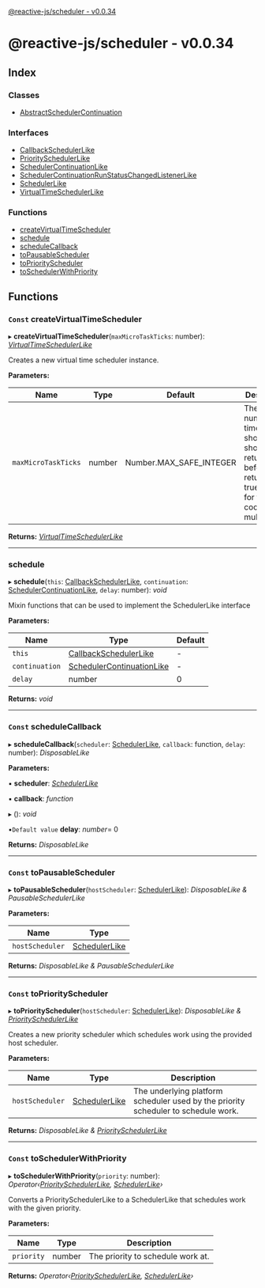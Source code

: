 [@reactive-js/scheduler - v0.0.34](README.md)

# @reactive-js/scheduler - v0.0.34

## Index

### Classes

* [AbstractSchedulerContinuation](classes/abstractschedulercontinuation.md)

### Interfaces

* [CallbackSchedulerLike](interfaces/callbackschedulerlike.md)
* [PrioritySchedulerLike](interfaces/priorityschedulerlike.md)
* [SchedulerContinuationLike](interfaces/schedulercontinuationlike.md)
* [SchedulerContinuationRunStatusChangedListenerLike](interfaces/schedulercontinuationrunstatuschangedlistenerlike.md)
* [SchedulerLike](interfaces/schedulerlike.md)
* [VirtualTimeSchedulerLike](interfaces/virtualtimeschedulerlike.md)

### Functions

* [createVirtualTimeScheduler](README.md#const-createvirtualtimescheduler)
* [schedule](README.md#schedule)
* [scheduleCallback](README.md#const-schedulecallback)
* [toPausableScheduler](README.md#const-topausablescheduler)
* [toPriorityScheduler](README.md#const-topriorityscheduler)
* [toSchedulerWithPriority](README.md#const-toschedulerwithpriority)

## Functions

### `Const` createVirtualTimeScheduler

▸ **createVirtualTimeScheduler**(`maxMicroTaskTicks`: number): *[VirtualTimeSchedulerLike](interfaces/virtualtimeschedulerlike.md)*

Creates a new virtual time scheduler instance.

**Parameters:**

Name | Type | Default | Description |
------ | ------ | ------ | ------ |
`maxMicroTaskTicks` | number |  Number.MAX_SAFE_INTEGER | The max number of times shouldYield should return false before returning true. Useful for testing cooperative multitasking.  |

**Returns:** *[VirtualTimeSchedulerLike](interfaces/virtualtimeschedulerlike.md)*

___

###  schedule

▸ **schedule**(`this`: [CallbackSchedulerLike](interfaces/callbackschedulerlike.md), `continuation`: [SchedulerContinuationLike](interfaces/schedulercontinuationlike.md), `delay`: number): *void*

Mixin functions that can be used to implement the SchedulerLike interface

**Parameters:**

Name | Type | Default |
------ | ------ | ------ |
`this` | [CallbackSchedulerLike](interfaces/callbackschedulerlike.md) | - |
`continuation` | [SchedulerContinuationLike](interfaces/schedulercontinuationlike.md) | - |
`delay` | number | 0 |

**Returns:** *void*

___

### `Const` scheduleCallback

▸ **scheduleCallback**(`scheduler`: [SchedulerLike](interfaces/schedulerlike.md), `callback`: function, `delay`: number): *DisposableLike*

**Parameters:**

▪ **scheduler**: *[SchedulerLike](interfaces/schedulerlike.md)*

▪ **callback**: *function*

▸ (): *void*

▪`Default value`  **delay**: *number*= 0

**Returns:** *DisposableLike*

___

### `Const` toPausableScheduler

▸ **toPausableScheduler**(`hostScheduler`: [SchedulerLike](interfaces/schedulerlike.md)): *DisposableLike & PausableSchedulerLike*

**Parameters:**

Name | Type |
------ | ------ |
`hostScheduler` | [SchedulerLike](interfaces/schedulerlike.md) |

**Returns:** *DisposableLike & PausableSchedulerLike*

___

### `Const` toPriorityScheduler

▸ **toPriorityScheduler**(`hostScheduler`: [SchedulerLike](interfaces/schedulerlike.md)): *DisposableLike & [PrioritySchedulerLike](interfaces/priorityschedulerlike.md)*

Creates a new priority scheduler which schedules work using the provided
host scheduler.

**Parameters:**

Name | Type | Description |
------ | ------ | ------ |
`hostScheduler` | [SchedulerLike](interfaces/schedulerlike.md) | The underlying platform scheduler used by the priority scheduler to schedule work.  |

**Returns:** *DisposableLike & [PrioritySchedulerLike](interfaces/priorityschedulerlike.md)*

___

### `Const` toSchedulerWithPriority

▸ **toSchedulerWithPriority**(`priority`: number): *Operator‹[PrioritySchedulerLike](interfaces/priorityschedulerlike.md), [SchedulerLike](interfaces/schedulerlike.md)›*

Converts a PrioritySchedulerLike to a SchedulerLike that schedules work with the given priority.

**Parameters:**

Name | Type | Description |
------ | ------ | ------ |
`priority` | number | The priority to schedule work at.  |

**Returns:** *Operator‹[PrioritySchedulerLike](interfaces/priorityschedulerlike.md), [SchedulerLike](interfaces/schedulerlike.md)›*
